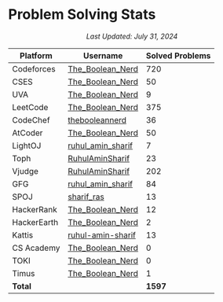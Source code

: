 # Problem Solving Stats

<p align="center"><em>Last Updated: July 31, 2024</em></p>

| Platform    | Username                                                                   | Solved Problems |
| ----------  | -------------------------------------------------------------------------- | --------------- |
| Codeforces  | [The_Boolean_Nerd](https://codeforces.com/profile/The_Boolean_Nerd)        | 720             |
| CSES        | [The_Boolean_Nerd](https://cses.fi/user/167936)                            | 50              |
| UVA         | [The_Boolean_Nerd](https://uhunt.onlinejudge.org/id/1625903)               | 9               |
| LeetCode    | [The_Boolean_Nerd](https://leetcode.com/The_Boolean_Nerd/)                 | 375             |
| CodeChef    | [thebooleannerd](https://www.codechef.com/users/thebooleannerd)            | 36              |
| AtCoder     | [The_Boolean_Nerd](https://atcoder.jp/users/The_Boolean_Nerd)              | 50              |
| LightOJ     | [ruhul_amin_sharif](https://lightoj.com/user/ruhul_amin_sharif)            | 7               |
| Toph        | [RuhulAminSharif](https://toph.co/u/RuhulAminSharif)                       | 23              |
| Vjudge      | [RuhulAminSharif](https://vjudge.net/user/RuhulAminSharif)                 | 202             |
| GFG         | [ruhul_amin_sharif](https://www.geeksforgeeks.org/user/ruhul_amin_sharif/) | 84              |
| SPOJ        | [sharif_ras](https://www.spoj.com/status/sharif_ras/)                      | 13              |
| HackerRank  | [The_Boolean_Nerd](https://www.hackerrank.com/profile/The_Boolean_Nerd)    | 12              |
| HackerEarth | [The_Boolean_Nerd](https://www.hackerearth.com/@The_Boolean_Nerd/)         | 2               |
| Kattis      | [ruhul-amin-sharif](https://open.kattis.com/users/ruhul-amin-sharif)       | 13              |
| CS Academy  | [The_Boolean_Nerd](https://csacademy.com/user/The_Boolean_Nerd)            | 0               |
| TOKI        | [The_Boolean_Nerd](https://tlx.toki.id/profiles/The_Boolean_Nerd)          | 0               |
| Timus       | [The_Boolean_Nerd](https://acm.timus.ru/author.aspx?id=368280)             | 1               |
| **Total**  |                                                                             | **1597**        |


<!-- | yosupo        | [The_Boolean_Nerd](https://judge.yosupo.jp/user/The_Boolean_Nerd)          | 0               |  -->
